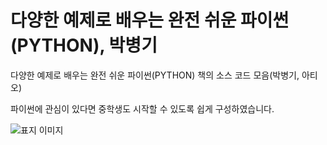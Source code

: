 # 다양한 예제로 배우는 완전 쉬운 파이썬(PYTHON), 박병기
다양한 예제로 배우는 완전 쉬운 파이썬(PYTHON) 책의 소스 코드 모음(박병기, 아티오) 

파이썬에 관심이 있다면 중학생도 시작할 수 있도록 쉽게 구성하였습니다. 

 ![표지 이미지](https://user-images.githubusercontent.com/19771481/63221621-af511700-c1d6-11e9-9dbf-d32506638cfb.jpg)

